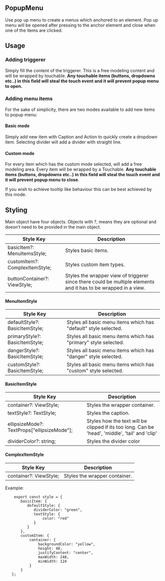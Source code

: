 ## PopupMenu

Use pop up menu to create a menus which anchored to an element. Pop up menu will be opened after pressing to the anchor element and close when one of the items are clicked.

## Usage

### Adding triggerer

Simply fill the content of the triggerer. This is a free modeling content and will be wrapped by touchable. **Any touchable items (buttons, dropdowns etc..) in this field will steal the touch event and it will prevent popup menu to open.**

### Adding menu items

For the sake of simplicity, there are two modes available to add new items to popup menu:

#### Basic mode

Simply add new item with Caption and Action to quickly create a dropdown item. Selecting divider will add a divider with straight line.

#### Custom mode

For every item which has the custom mode selected, will add a free modeling area. Every item will be wrapped by a Touchable. **Any touchable items (buttons, dropdowns etc..) in this field will steal the touch event and it will prevent popup menu to close**.

If you wish to achieve tooltip like behaviour this can be best achieved by this mode.

## Styling

Main object have four objects. Objects with ?, means they are optional and doesn't need to be provided in the main object.

| Style Key                      | Description                                                                                                      |
| ------------------------------ | ---------------------------------------------------------------------------------------------------------------- |
| basicItem?: MenuItemsStyle;    | Styles basic items\.                                                                                             |
| customItem?: ComplexItemStyle; | Styles custom item types\.                                                                                       |
| buttonContainer?: ViewStyle;   | Styles the wrapper view of triggerer since there could be multiple elements and it has to be wrapped in a view\. |

#### MenuItemStyle

| Style Key                      | Description                                                      |
| ------------------------------ | ---------------------------------------------------------------- |
| defaultStyle?: BasicItemStyle; | Styles all basic menu items which has "default" style selected\. |
| primaryStyle?: BasicItemStyle; | Styles all basic menu items which has "primary" style selected\. |
| dangerStyle?: BasicItemStyle;  | Styles all basic menu items which has "danger" style selected\.  |
| customStyle?: BasicItemStyle;  | Styles all basic menu items which has "custom" style selected\.  |

#### BasicItemStyle

| Style Key                                     | Description                                                                                      |
| --------------------------------------------- | ------------------------------------------------------------------------------------------------ |
| container?: ViewStyle;                        | Styles the wrapper container\.                                                                   |
| textStyle?: TextStyle;                        | Styles the caption\.                                                                             |
| ellipsizeMode?: TextProps\["ellipsizeMode"\]; | Styles how the text will be clipped if its too long\. Can be 'head', 'middle', 'tail' and 'clip' |
| dividerColor?: string;                        | Styles the divider color                                                                         |

#### ComplexItemStyle

| Style Key              | Description                    |
| ---------------------- | ------------------------------ |
| container?: ViewStyle; | Styles the wrapper container\. |

Example:

```
    export const style = {
       basicItem: {
          defaultStyle: {
             dividerColor: "green",
             textStyle: {
                 color: "red"
             }
          }
       },
       customItem: {
           container: {
               backgroundColor: "yellow",
               height: 48,
               justifyContent: "center",
               maxWidth: 248,
               minWidth: 124
           }
       }
   };
```
